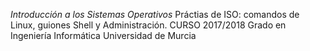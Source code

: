 *Introducción a los Sistemas Operativos*
Práctias de ISO: comandos de Linux, guiones Shell y Administración.
CURSO 2017/2018
Grado en Ingeniería Informática
Universidad de Murcia

